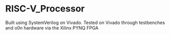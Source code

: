 # RISC-V_Processor
Built using SystemVerilog on Vivado. Tested on Vivado through testbenches and o0n hardware via the Xilinx PYNQ FPGA
